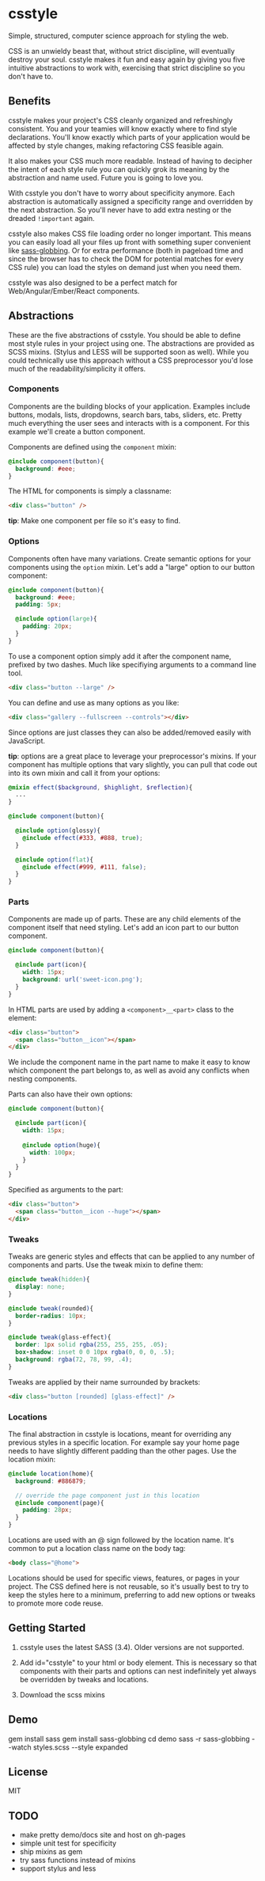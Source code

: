 # csstyle
Simple, structured, computer science approach for styling the web.

CSS is an unwieldy beast that, without strict discipline, will eventually destroy your soul.
csstyle makes it fun and easy again by giving you five intuitive abstractions to work with, exercising that strict
discipline so you don't have to.

## Benefits
csstyle makes your project's CSS cleanly organized and refreshingly consistent. 
You and your teamies will know exactly where to find style declarations.
You'll know exactly which parts of your application would be affected by style changes, 
making refactoring CSS feasible again.

It also makes your CSS much more readable. Instead of having to decipher the intent of each style rule 
you can quickly grok its meaning by the abstraction and name used. Future you is going to love you.

With csstyle you don't have to worry about specificity anymore.
Each abstraction is automatically assigned a specificity range and overridden by the next abstraction. 
So you'll never have to add extra nesting or the dreaded `!important` again.

csstyle also makes CSS file loading order no longer important. This means you can easily load all your files
up front with something super convenient like [sass-globbing](https://github.com/chriseppstein/sass-globbing). 
Or for extra performance (both in pageload time and since the browser has to check the DOM for potential matches for every CSS rule) 
you can load the styles on demand just when you need them.

csstyle was also designed to be a perfect match for Web/Angular/Ember/React components.

## Abstractions
These are the five abstractions of csstyle. You should be able to define most style rules in your project using one.
The abstractions are provided as SCSS mixins. (Stylus and LESS will be supported soon as well). While you could
technically use this approach without a CSS preprocessor you'd lose much of the readability/simplicity it offers.

### Components
Components are the building blocks of your application. 
Examples include buttons, modals, lists, dropdowns, search bars, tabs, sliders, etc.
Pretty much everything the user sees and interacts with is a component. 
For this example we'll create a button component.

Components are defined using the `component` mixin:

```scss
@include component(button){
  background: #eee;
}
```

The HTML for components is simply a classname:

```html
<div class="button" />
```
**tip**: Make one component per file so it's easy to find.

### Options
Components often have many variations. Create semantic options for your components
using the `option` mixin. Let's add a "large" option to our button component:

```scss
@include component(button){
  background: #eee;
  padding: 5px;

  @include option(large){
    padding: 20px;
  }
}
```

To use a component option simply add it after the component name, prefixed by two dashes.
Much like specifiying arguments to a command line tool.

```html
<div class="button --large" />
```

You can define and use as many options as you like:

```html
<div class="gallery --fullscreen --controls"></div>
```

Since options are just classes they can also be added/removed easily with JavaScript.

**tip**: options are a great place to leverage your preprocessor's mixins. If your component has multiple options that vary 
slightly, you can pull that code out into its own mixin and call it from your options:


```scss
@mixin effect($background, $highlight, $reflection){
  ... 
}

@include component(button){

  @include option(glossy){
    @include effect(#333, #888, true);
  }

  @include option(flat){
    @include effect(#999, #111, false);
  }
}
``` 

### Parts
Components are made up of parts. These are any child elements of the component itself that need styling.
Let's add an icon part to our button component.

```scss
@include component(button){

  @include part(icon){
    width: 15px;
    background: url('sweet-icon.png');
  }
}
```

In HTML parts are used by adding a `<component>__<part>` class to the element:

```html
<div class="button">
  <span class="button__icon"></span>
</div>
```
We include the component name in the part name to make it easy to know which 
component the part belongs to, as well as avoid any conflicts when nesting components.

Parts can also have their own options:

```scss
@include component(button){

  @include part(icon){
    width: 15px;
    
    @include option(huge){
      width: 100px;
    }
  }
}
```
Specified as arguments to the part:

```html
<div class="button">
  <span class="button__icon --huge"></span>
</div>
```

### Tweaks
Tweaks are generic styles and effects that can be applied to 
any number of components and parts. Use the tweak mixin to define them:

```scss
@include tweak(hidden){
  display: none;
}

@include tweak(rounded){
  border-radius: 10px;
}

@include tweak(glass-effect){
  border: 1px solid rgba(255, 255, 255, .05);
  box-shadow: inset 0 0 10px rgba(0, 0, 0, .5);
  background: rgba(72, 78, 99, .4);
}
```

Tweaks are applied by their name surrounded by brackets:

```HTML
<div class="button [rounded] [glass-effect]" />
```

### Locations
The final abstraction in csstyle is locations, meant for overriding any previous
styles in a specific location. For example say your
home page needs to have slightly different padding than the other pages. Use the 
location mixin:

```scss
@include location(home){
  background: #886879;

  // override the page component just in this location 
  @include component(page){
    padding: 28px;
  }
}
```

Locations are used with an @ sign followed by the location name. It's common to put 
a location class name on the body tag:

```html
<body class="@home">
```
Locations should be used for specific views, features, or pages in your project. 
The CSS defined here is not reusable, so it's usually best to try to keep the styles
here to a minimum, preferring to add new options or
tweaks to promote more code reuse.

## Getting Started
1. csstyle uses the latest SASS (3.4). Older versions are not supported.

2. Add id="csstyle" to your html or body element. This is necessary so that components with their
parts and options can nest indefinitely yet always be overridden by tweaks and locations.

3. Download the scss mixins

## Demo
gem install sass
gem install sass-globbing
cd demo
sass -r sass-globbing --watch styles.scss --style expanded

## License
MIT

## TODO
- make pretty demo/docs site and host on gh-pages
- simple unit test for specificity
- ship mixins as gem
- try sass functions instead of mixins
- support stylus and less
